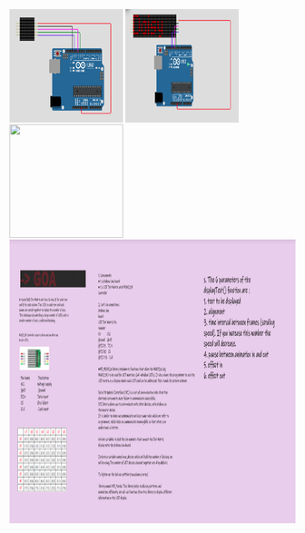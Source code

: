 <img src="https://github.com/yamunah96/LED_DOT-MATRIX/blob/main/circuit.PNG" width="200" height="200"> <img src="https://github.com/yamunah96/LED_DOT-MATRIX/blob/main/display.PNG" width="200" height="200">
<img src="https://s3-whjr-curriculum-uploads.whjr.online/d8e9f641-831c-4444-aef0-e11ea8fba3a5.png" width="200" height="200">
<img src="https://github.com/yamunah96/LED_DOT-MATRIX/blob/main/my_ref.PNG" width="700" height="500">
